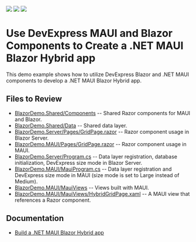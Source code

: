 <!-- default badges list -->
![](https://img.shields.io/endpoint?url=https://codecentral.devexpress.com/api/v1/VersionRange/632326528/22.2.4%2B)
[![](https://img.shields.io/badge/Open_in_DevExpress_Support_Center-FF7200?style=flat-square&logo=DevExpress&logoColor=white)](https://supportcenter.devexpress.com/ticket/details/T1162029)
[![](https://img.shields.io/badge/📖_How_to_use_DevExpress_Examples-e9f6fc?style=flat-square)](https://docs.devexpress.com/GeneralInformation/403183)
<!-- default badges end -->

# Use DevExpress MAUI and Blazor Components to Create a .NET MAUI Blazor Hybrid app

This demo example shows how to utilize DevExpress Blazor and .NET MAUI components to develop a .NET MAUI Blazor Hybrid app. 

## Files to Review

* [BlazorDemo.Shared/Components](./BlazorDemo.Shared/Components) -- Shared Razor components for MAUI and Blazor.
* [BlazorDemo.Shared/Data](./BlazorDemo.Shared/Data) -- Shared data layer.
* [BlazorDemo.Server/Pages/GridPage.razor](./BlazorDemo.Server/Pages/GridPage.razor) -- Razor component usage in Blazor Server.
* [BlazorDemo.MAUI/Pages/GridPage.razor](./BlazorDemo.MAUI/Pages/GridPage.razor) -- Razor component usage in MAUI.
* [BlazorDemo.Server/Program.cs](./BlazorDemo.Server/Program.cs) -- Data layer registration, database initialization, DevExpress size mode in Blazor Server.
* [BlazorDemo.MAUI/MauiProgram.cs](./BlazorDemo.MAUI/MauiProgram.cs) -- Data layer registration and DevExpress size mode in MAUI (size mode is set to Large instead of Medium).
* [BlazorDemo.MAUI/MauiViews](./BlazorDemo.MAUI/MauiViews) -- Views built with MAUI.
* [BlazorDemo.MAUI/MauiViews/HybridGridPage.xaml](./BlazorDemo.MAUI/MauiViews/HybridGridPage.xaml) -- A MAUI view that references a Razor component.

## Documentation

* [Build a .NET MAUI Blazor Hybrid app](https://learn.microsoft.com/en-us/aspnet/core/blazor/hybrid/tutorials/maui?view=aspnetcore-7.0&pivots=windows)

